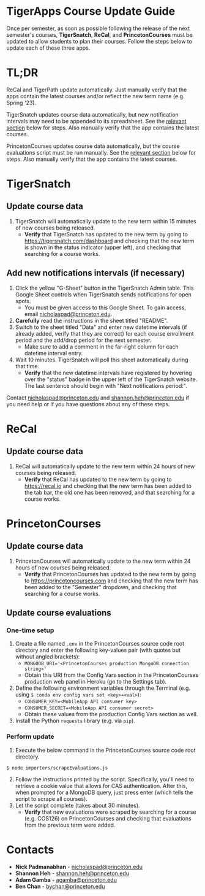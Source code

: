 # TigerApps Course Update Guide

Once per semester, as soon as possible following the release of the next semester's courses, **TigerSnatch**, **ReCal**, and **PrincetonCourses** must be updated to allow students to plan their courses. Follow the steps below to update each of these three apps.

# TL;DR

ReCal and TigerPath update automatically. Just manually verify that the apps contain the latest courses and/or reflect the new term name (e.g. Spring '23).

TigerSnatch updates course data automatically, but new notification intervals may need to be appended to its spreadsheet. See the [relevant section](#add-new-notifications-intervals-if-necessary) below for steps. Also manually verify that the app contains the latest courses.

PrincetonCourses updates course data automatically, but the course evaluations script must be run manually. See the [relevant section](#update-course-evaluations) below for steps. Also manually verify that the app contains the latest courses.

# TigerSnatch

## Update course data

1. TigerSnatch will automatically update to the new term within 15 minutes of new courses being released.
   - **Verify** that TigerSnatch has updated to the new term by going to https://tigersnatch.com/dashboard and checking that the new term is shown in the status indicator (upper left), and checking that searching for a course works.

## Add new notifications intervals (if necessary)

1. Click the yellow "G-Sheet" button in the TigerSnatch Admin table. This Google Sheet controls when TigerSnatch sends notifications for open spots.
   - You must be given access to this Google Sheet. To gain access, email nicholaspad@princeton.edu.
2. **Carefully** read the instructions in the sheet titled "README".
3. Switch to the sheet titled "Data" and enter new datetime intervals (if already added, verify that they are correct) for each course enrollment period and the add/drop period for the next semester.
   - Make sure to add a comment in the far-right column for each datetime interval entry.
4. Wait 10 minutes. TigerSnatch will poll this sheet automatically during that time.
   - **Verify** that the new datetime intervals have registered by hovering over the "status" badge in the upper left of the TigerSnatch website. The last sentence should begin with "Next notifications period:".

Contact nicholaspad@princeton.edu and shannon.heh@princeton.edu if you need help or if you have questions about any of these steps.

# ReCal

## Update course data

1. ReCal will automatically update to the new term within 24 hours of new courses being released.
   - **Verify** that ReCal has updated to the new term by going to https://recal.io and checking that the new term has been added to the tab bar, the old one has been removed, and that searching for a course works.

# PrincetonCourses

## Update course data

1. PrincetonCourses will automatically update to the new term within 24 hours of new courses being released.
   - **Verify** that PrincetonCourses has updated to the new term by going to https://princetoncourses.com and checking that the new term has been added to the "Semester" dropdown, and checking that searching for a course works.

## Update course evaluations

### One-time setup

1. Create a file named `.env` in the PrincetonCourses source code root directory and enter the following key-values pair (with quotes but without angled brackets):
   - `MONGODB_URI='<PrincetonCourses production MongoDB connection string>'`
   - Obtain this URI from the Config Vars section in the PrincetonCourses production web panel in Heroku (go to the Settings tab).
2. Define the following environment variables through the Terminal (e.g. using `$ conda env config vars set <key>=<val>`):
   - `CONSUMER_KEY=<MobileApp API consumer key>`
   - `CONSUMER_SECRET=<MobileApp API consumer secret>`
   - Obtain these values from the production Config Vars section as well.
3. Install the Python `requests` library (e.g. via `pip`).

### Perform update

1. Execute the below command in the PrincetonCourses source code root directory.

```
$ node importers/scrapeEvaluations.js
```

2. Follow the instructions printed by the script. Specifically, you'll need to retrieve a cookie value that allows for CAS authentication. After this, when prompted for a MongoDB query, just press enter (which tells the script to scrape all courses).
3. Let the script complete (takes about 30 minutes).
   - **Verify** that new evaluations were scraped by searching for a course (e.g. COS126) on PrincetonCourses and checking that evaluations from the previous term were added.

# Contacts

- **Nick Padmanabhan** - nicholaspad@princeton.edu
- **Shannon Heh** - shannon.heh@princeton.edu
- **Adam Gamba** - agamba@princeton.edu
- **Ben Chan** - bychan@princeton.edu
